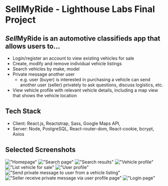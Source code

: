 # SellMyRide - Lighthouse Labs Final Project

## *Sell*MyRide is an automotive classifieds app that allows users to...

- Login/register an account to view existing vehicles for sale
- Create, modify and remove individual vehicle listings
- Search vehicles by make, model
- Private message another user
  - e.g. user (buyer) is interested in purchasing a vehicle can send another user (seller) privately to ask questions, discuss logistics, etc.
- View vehicle profile with relevant vehicle details, including a map view that shows the vehicle location

## Tech Stack

- Client: React.js, Reactstrap, Sass, Google Maps API,
- Server: Node, PostgreSQL, React-router-dom, React-cookie, bcrypt, Axios

## Selected Screenshots
!["Homepage"](#)
!["Search page"](#)
!["Search results"](#)
!["Vehicle profile"](#)
!["List vehicle for sale"](#)
!["User profile"](#)
!["Send private message to user from a vehicle listing"](#)
!["Seller receive private message via user profile page"](#)
!["Login page"](#)